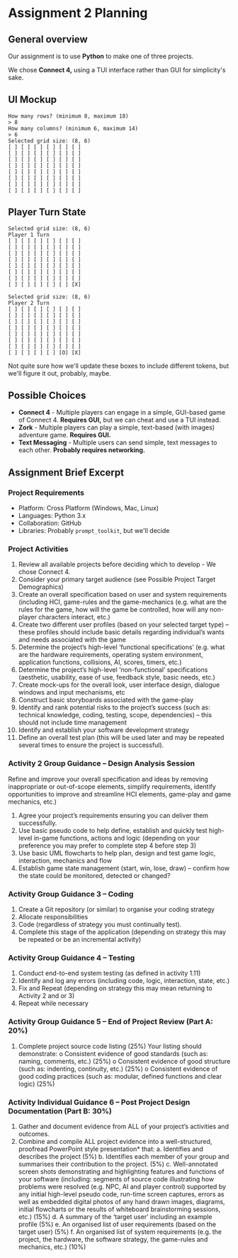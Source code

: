 # Assignment 2 Planning

## General overview

Our assignment is to use **Python** to make one of three projects.

We chose **Connect 4,** using a TUI interface rather than GUI for simplicity's sake.

## UI Mockup

```plaintext
How many rows? (minimum 8, maximum 18)
> 8
How many columns? (minimum 6, maximum 14)
> 6
Selected grid size: (8, 6)
[ ] [ ] [ ] [ ] [ ] [ ]
[ ] [ ] [ ] [ ] [ ] [ ]
[ ] [ ] [ ] [ ] [ ] [ ]
[ ] [ ] [ ] [ ] [ ] [ ]
[ ] [ ] [ ] [ ] [ ] [ ]
[ ] [ ] [ ] [ ] [ ] [ ]
[ ] [ ] [ ] [ ] [ ] [ ]
[ ] [ ] [ ] [ ] [ ] [ ]
```
## Player Turn State

```plaintext
Selected grid size: (8, 6)				
Player 1 Turn
[ ] [ ] [ ] [ ] [ ] [ ]
[ ] [ ] [ ] [ ] [ ] [ ]
[ ] [ ] [ ] [ ] [ ] [ ]
[ ] [ ] [ ] [ ] [ ] [ ]
[ ] [ ] [ ] [ ] [ ] [ ]
[ ] [ ] [ ] [ ] [ ] [ ]
[ ] [ ] [ ] [ ] [ ] [ ]
[ ] [ ] [ ] [ ] [ ] [X]
```

```plaintext
Selected grid size: (8, 6)
Player 2 Turn
[ ] [ ] [ ] [ ] [ ] [ ]
[ ] [ ] [ ] [ ] [ ] [ ]
[ ] [ ] [ ] [ ] [ ] [ ]
[ ] [ ] [ ] [ ] [ ] [ ]
[ ] [ ] [ ] [ ] [ ] [ ]
[ ] [ ] [ ] [ ] [ ] [ ]
[ ] [ ] [ ] [ ] [ ] [ ]
[ ] [ ] [ ] [ ] [O] [X]
```

Not quite sure how we'll update these boxes to include different tokens, but we'll figure it out, probably, maybe.

## Possible Choices

*	**Connect 4** - Multiple players can engage in a simple, GUI-based game of Connect 4. **Requires GUI,** but we can cheat and use a TUI instead.
*	**Zork** - Multiple players can play a simple, text-based (with images) adventure game. **Requires GUI.**
*	**Text Messaging** - Multiple users can send simple, text messages to each other. **Probably requires networking.**

<!-- So basically these are all horrible -->

## Assignment Brief Excerpt

### Project Requirements

* Platform: Cross Platform (Windows, Mac, Linux)
* Languages: Python 3.x
* Collaboration: GitHub
* Libraries: Probably `prompt_toolkit`, but we'll decide

### Project Activities

1.	Review all available projects before deciding which to develop - We chose Connect 4.
2.	Consider your primary target audience (see Possible Project Target Demographics)
3.	Create an overall specification based on user and system requirements (including HCI, game-rules and the game-mechanics (e.g. what are the rules for the game, how will the game be controlled, how will any non-player characters interact, etc.)
4.	Create two different user profiles (based on your selected target type) – these profiles should include basic details regarding individual’s wants and needs associated with the game
5.	Determine the project’s high-level ‘functional specifications’ (e.g. what are the hardware requirements, operating system environment, application functions, collisions, AI, scores, timers, etc.)
6.	Determine the project’s high-level ‘non-functional’ specifications (aesthetic, usability, ease of use, feedback style, basic needs, etc.) 
7.	Create mock-ups for the overall look, user interface design, dialogue windows and input mechanisms, etc
8.	Construct basic storyboards associated with the game-play
9.	Identify and rank potential risks to the project’s success (such as: technical knowledge, coding, testing, scope, dependencies) – this should not include time management
10.	Identify and establish your software development strategy
11.	Define an overall test plan (this will be used later and may be repeated several times to ensure the project is successful).


### Activity 2 Group Guidance – Design Analysis Session

Refine and improve your overall specification and ideas by removing inappropriate or out-of-scope elements, simplify requirements, identify opportunities to improve and streamline HCI elements, game-play and game mechanics, etc.)

1.	Agree your project’s requirements ensuring you can deliver them successfully.
2.	Use basic pseudo code to help define, establish and quickly test high-level in-game functions, actions and logic (depending on your preference you may prefer to complete step 4 before step 3)
3.	Use basic UML flowcharts to help plan, design and test game logic, interaction, mechanics and flow
4.	Establish game state management (start, win, lose, draw) – confirm how the state could be monitored, detected or changed?

### Activity Group Guidance 3 – Coding

1.	Create a Git repository (or similar) to organise your coding strategy 
2.	Allocate responsibilities 
3.	Code (regardless of strategy you must continually test).
4.	Complete this stage of the application (depending on strategy this may be repeated or be an incremental activity)

### Activity Group Guidance 4 – Testing

1.	Conduct end-to-end system testing (as defined in activity 1.11)
2.	Identify and log any errors (including code, logic, interaction, state, etc.)
3.	Fix and Repeat (depending on strategy this may mean returning to Activity 2 and or 3)
4.	Repeat while necessary


### Activity Group Guidance 5 – End of Project Review (Part A: 20%)

1.	Complete project source code listing (25%) 
Your listing should demonstrate:
o	Consistent evidence of good standards (such as: naming, comments, etc.) (25%)
o	Consistent evidence of good structure (such as: indenting, continuity, etc.) (25%)
o	Consistent evidence of good coding practices (such as: modular, defined functions and clear logic) (25%) 


### Activity Individual Guidance 6 – Post Project Design Documentation (Part B: 30%)

1.	Gather and document evidence from ALL of your project’s activities and outcomes. 
2.	Combine and compile ALL project evidence into a well-structured, proofread PowerPoint style presentation* that:
a.	Identifies and describes the project (5%)
b.	Identifies each member of your group and summarises their contribution to the project. (5%) 
c.	Well-annotated screen shots demonstrating and highlighting features and functions of your software (including: segments of source code illustrating how problems were resolved (e.g. NPC, AI and player control) supported by any initial high-level pseudo code, run-time screen captures, errors as well as embedded digital photos of any hand drawn images, diagrams, initial flowcharts or the results of whiteboard brainstorming sessions, etc.) (15%)
d.	A summary of the ‘target user’ including an example profile (5%)
e.	An organised list of user requirements (based on the target user) (5%)
f.	An organised list of system requirements (e.g. the project, the hardware, the software strategy, the game-rules and mechanics, etc.) (10%)

